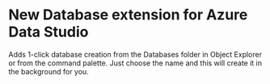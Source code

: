 # New Database extension for Azure Data Studio
Adds 1-click database creation from the Databases folder in Object Explorer or from the command palette. Just choose the name and this will create it in the background for you.